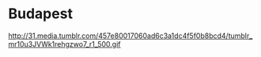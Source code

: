 Budapest
========

http://31.media.tumblr.com/457e80017060ad6c3a1dc4f5f0b8bcd4/tumblr_mr10u3JVWk1rehgzwo7_r1_500.gif
